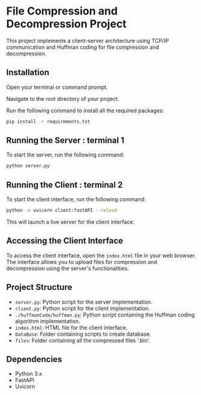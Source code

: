 # File Compression and Decompression Project

This project implements a client-server architecture using TCP/IP communication and Huffman coding for file compression and decompression.

## Installation

Open your terminal or command prompt.

Navigate to the root directory of your project.

Run the following command to install all the required packages:

```bash
pip install -r requirements.txt
```


## Running the Server : terminal 1

To start the server, run the following command:
```bash
python server.py
```



## Running the Client : terminal 2

To start the client interface, run the following command:

```bash
python -m uvicorn client:fastAPI --reload
```



This will launch a live server for the client interface.

## Accessing the Client Interface

To access the client interface, open the `index.html` file in your web browser. The interface allows you to upload files for compression and decompression using the server's functionalities.

## Project Structure

- `server.py`: Python script for the server implementation.
- `client.py`: Python script for the client implementation.
- `./huffmanCode/huffman.py`: Python script containing the Huffman coding algorithm implementation.
- `index.html`: HTML file for the client interface.
- `DataBase`: Folder containing scripts to create database.
- `files`: Folder containing all the compressed files '.bin'.




## Dependencies

- Python 3.x
- FastAPI
- Uvicorn




